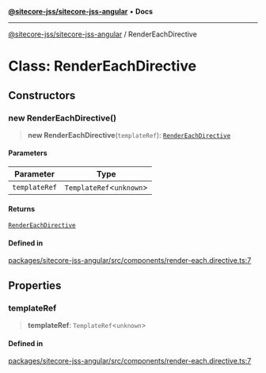 [**@sitecore-jss/sitecore-jss-angular**](../README.md) • **Docs**

***

[@sitecore-jss/sitecore-jss-angular](../README.md) / RenderEachDirective

# Class: RenderEachDirective

## Constructors

### new RenderEachDirective()

> **new RenderEachDirective**(`templateRef`): [`RenderEachDirective`](RenderEachDirective.md)

#### Parameters

| Parameter | Type |
| ------ | ------ |
| `templateRef` | `TemplateRef`\<`unknown`\> |

#### Returns

[`RenderEachDirective`](RenderEachDirective.md)

#### Defined in

[packages/sitecore-jss-angular/src/components/render-each.directive.ts:7](https://github.com/Sitecore/jss/blob/4a0927fbf2da75c0716c3495b24fb0fa0a87da51/packages/sitecore-jss-angular/src/components/render-each.directive.ts#L7)

## Properties

### templateRef

> **templateRef**: `TemplateRef`\<`unknown`\>

#### Defined in

[packages/sitecore-jss-angular/src/components/render-each.directive.ts:7](https://github.com/Sitecore/jss/blob/4a0927fbf2da75c0716c3495b24fb0fa0a87da51/packages/sitecore-jss-angular/src/components/render-each.directive.ts#L7)
